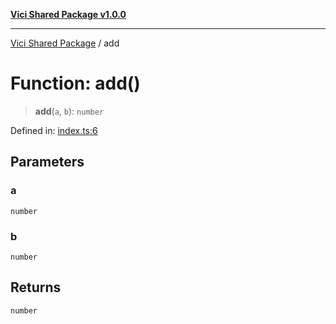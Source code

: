 [**Vici Shared Package v1.0.0**](../README.md)

***

[Vici Shared Package](../README.md) / add

# Function: add()

> **add**(`a`, `b`): `number`

Defined in: [index.ts:6](https://github.com/cdunn-dev/Vici-Frontend/blob/5d8a7add666b9fc19067df20084f0171d2d48dcd/packages/shared/src/index.ts#L6)

## Parameters

### a

`number`

### b

`number`

## Returns

`number`
